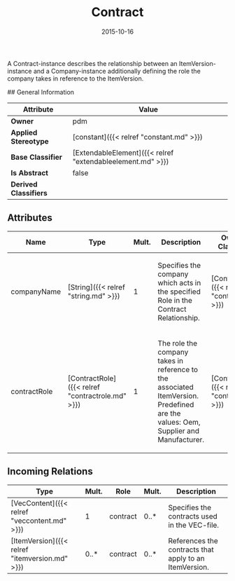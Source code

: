 ﻿---
title: Contract
toc: false
type: specs
date: "2015-10-16"
draft: false
specification: VEC
version: 1.1.2
documentType: "Recommendation"
elementType: Class
classes:
  - Contract
menu_name: vec-1.1.2
---
<p> A Contract-instance describes the relationship between an ItemVersion-instance and a Company-instance additionally defining the role the company takes in reference to the ItemVersion.      </p>
## General Information

| Attribute               | Value |
|-------------------------|-------|
| **Owner**               | pdm |
| **Applied Stereotype**  | [constant]({{< relref "constant.md" >}})<br/>  |
| **Base Classifier**     | [ExtendableElement]({{< relref "extendableelement.md" >}})<br/>  |
| **Is Abstract**         | false |
| **Derived Classifiers** |   |

## Attributes
|  Name  |  Type  |  Mult.  |  Description  |  Owning Classifier  |
|--------|--------|---------|---------------|--------------|
|companyName | [String]({{< relref "string.md" >}}) | 1 | <p> Specifies the company which acts in the specified Role in the Contract Relationship.      </p> | [Contract]({{< relref "contract.md" >}}) |
|contractRole | [ContractRole]({{< relref "contractrole.md" >}}) | 1 | <p> The role the company takes in reference to the associated ItemVersion. Predefined are the values: Oem, Supplier and Manufacturer.      </p> | [Contract]({{< relref "contract.md" >}}) |

##  Incoming Relations
|    Type  |   Mult.  |   Role    |   Mult.   |   Description  |
|----------|----------|-----------|-----------|----------------|
| [VecContent]({{< relref "veccontent.md" >}}) | 1 | contract | 0..* | Specifies the contracts used in the VEC-file. |
| [ItemVersion]({{< relref "itemversion.md" >}}) | 0..* | contract | 0..* | References the contracts that apply to an ItemVersion. |
